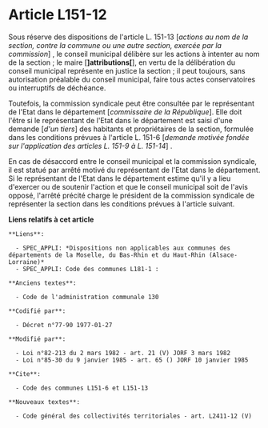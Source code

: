 # Article L151-12

Sous réserve des dispositions de l'article L. 151-13 [*actions au nom de la section, contre la commune ou une autre section,
exercée par la commission*] , le conseil municipal délibère sur les actions à intenter au nom de la section ; le maire
[**]attributions[**], en vertu de la délibération du conseil municipal représente en justice la section ; il peut toujours,
sans autorisation préalable du conseil municipal, faire tous actes conservatoires ou interruptifs de déchéance.

Toutefois, la commission syndicale peut être consultée par le représentant de l'Etat dans le département [*commissaire de la
République*]. Elle doit l'être si le représentant de l'Etat dans le département est saisi d'une demande [*d'un tiers*] des
habitants et propriétaires de la section, formulée dans les conditions prévues à l'article L. 151-6 [*demande motivée fondée
sur l'application des articles L. 151-9 à L. 151-14*] .

En cas de désaccord entre le conseil municipal et la commission syndicale, il est statué par arrêté motivé du représentant de
l'Etat dans le département. Si le représentant de l'Etat dans le département estime qu'il y a lieu d'exercer ou de soutenir
l'action et que le conseil municipal soit de l'avis opposé, l'arrêté précité charge le président de la commission syndicale
de représenter la section dans les conditions prévues à l'article suivant.

**Liens relatifs à cet article**

	**Liens**:

	  - SPEC_APPLI: *Dispositions non applicables aux communes des départements de la Moselle, du Bas-Rhin et du Haut-Rhin (Alsace-Lorraine)*
	  - SPEC_APPLI: Code des communes L181-1 :

	**Anciens textes**:

	  - Code de l'administration communale 130

	**Codifié par**:

	  - Décret n°77-90 1977-01-27

	**Modifié par**:

	  - Loi n°82-213 du 2 mars 1982 - art. 21 (V) JORF 3 mars 1982
	  - Loi n°85-30 du 9 janvier 1985 - art. 65 () JORF 10 janvier 1985

	**Cite**:

	  - Code des communes L151-6 et L151-13

	**Nouveaux textes**:

	  - Code général des collectivités territoriales - art. L2411-12 (V)
